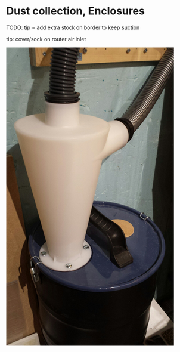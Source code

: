 # Dust collection, Enclosures



TODO: tip = add extra stock on border to keep suction

tip: cover/sock on router air inlet

![](.gitbook/assets/cyclone_and_container.png)

